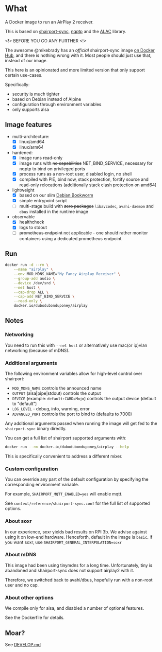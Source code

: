 # What

A Docker image to run an AirPlay 2 receiver.

This is based on [shairport-sync](https://github.com/mikebrady/shairport-sync), [nqptp](https://github.com/mikebrady/nqptp) and the [ALAC](https://github.com/mikebrady/alac) library.

<!> BEFORE YOU GO ANY FURTHER <!>

The awesome @mikebrady has an *official* shairport-sync image [on Docker Hub](https://hub.docker.com/r/mikebrady/shairport-sync),
and there is nothing wrong with it.
Most people should just use that, instead of our image.

This here is an opinionated and more limited version that only support certain use-cases.

Specifically:
* security is much tighter
* based on Debian instead of Alpine
* configuration through environment variables
* only supports alsa

## Image features

* multi-architecture:
  * [x] linux/amd64
  * [x] linux/arm64
* hardened:
  * [x] image runs read-only
  * [x] image runs with ~~no capabilities~~ NET_BIND_SERVICE, necessary for nqptp to bind on privileged ports
  * [x] process runs as a non-root user, disabled login, no shell
  * [x] compiled with PIE, bind now, stack protection, fortify source and read-only relocations (additionally stack clash protection on amd64)
* lightweight
  * [x] based on our slim [Debian Bookworm](https://github.com/dubo-dubon-duponey/docker-debian)
  * [x] simple entrypoint script
  * [ ] multi-stage build with ~~zero packages~~ `libavcodec`, `avahi-daemon` and `dbus` installed in the runtime image 
* observable
  * [x] healthcheck
  * [x] logs to stdout
  * [ ] ~~prometheus endpoint~~ not applicable - one should rather monitor containers using a dedicated prometheus endpoint

## Run

```bash
docker run -d --rm \
    --name "airplay" \
    --env MOD_MDNS_NAME="My Fancy Airplay Receiver" \
    --group-add audio \
    --device /dev/snd \
    --net host \
    --cap-drop ALL \
    --cap-add NET_BIND_SERVICE \
    --read-only \
    docker.io/dubodubonduponey/airplay
```

## Notes

### Networking

You need to run this with `--net host` or alternatively use mac(or ip)vlan networking (because of mDNS).

### Additional arguments

The following environment variables allow for high-level control over shairport:

* `MOD_MDNS_NAME` controls the announced name
* `OUTPUT` (alsa|pipe|stdout) controls the output
* `DEVICE` (example: `default:CARD=Mojo`) controls the output device (default to "default")
* `LOG_LEVEL` - debug, info, warning, error
* `ADVANCED_PORT` controls the port to bind to (defaults to 7000)

Any additional arguments passed when running the image will get fed to the `shairport-sync` binary directly.

You can get a full list of shairport supported arguments with:

```bash
docker run --rm docker.io/dubodubonduponey/airplay --help
```

This is specifically convenient to address a different mixer.

### Custom configuration

You can override any part of the default configuration by specifying the corresponding 
environment variable.

For example, `SHAIRPORT_MQTT_ENABLED=yes` will enable mqtt.

See `context/reference/shairport-sync.conf` for the full list of supported options.

### About soxr

In our experience, soxr yields bad results on RPI 3b.
We advise against using it on low-end hardware.
Henceforth, default in the image is `basic`.
If you want soxr, use `SHAIRPORT_GENERAL_INTERPOLATION=soxr`

### About mDNS

This image had been using tinymdns for a long time.
Unfortunately, tiny is abandoned and shairport-sync does not support airplay2 with it.

Therefore, we switched back to avahi/dbus, hopefully run with a non-root user and no cap.

### About other options

We compile only for alsa, and disabled a number of optional features.

See the Dockerfile for details.

## Moar?

See [DEVELOP.md](DEVELOP.md)
